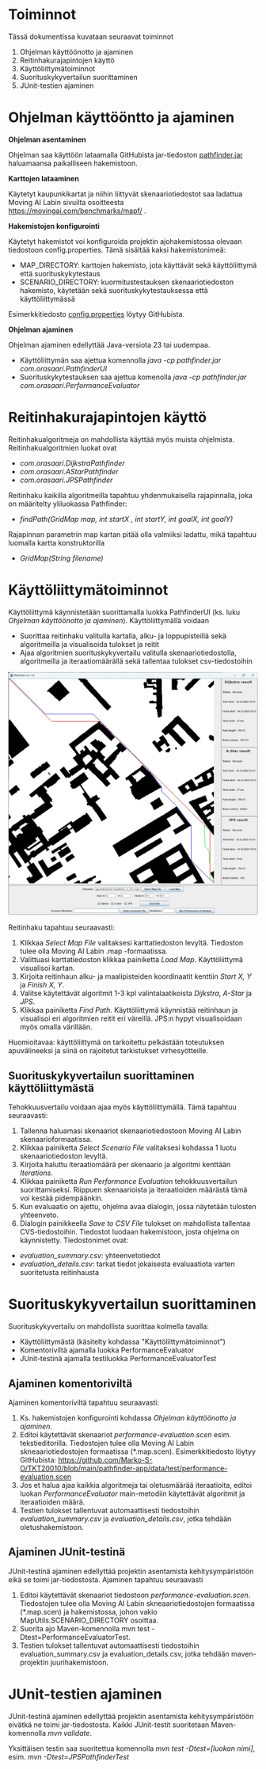# Toiminnot

Tässä dokumentissa kuvataan seuraavat toiminnot

1.  Ohjelman käyttöönotto ja ajaminen
2.  Reitinhakurajapintojen käyttö
3.  Käyttöliittymätoiminnot
4.  Suorituskykyvertailun suorittaminen
5.  JUnit-testien ajaminen

# Ohjelman käyttööntto ja ajaminen

**Ohjelman asentaminen**

Ohjelman saa käyttöön lataamalla GitHubista jar-tiedoston [pathfinder.jar](https://github.com/Marko-S-O/TKT20010/blob/main/pathfinder-app/pathfinder.jar) haluamaansa paikalliseen hakemistoon.

**Karttojen lataaminen**

Käytetyt kaupunkikartat ja niihin liittyvät skenaariotiedostot saa ladattua Moving AI Labin sivuilta osoitteesta <https://movingai.com/benchmarks/mapf/> .

**Hakemistojen konfigurointi**

Käytetyt hakemistot voi konfiguroida projektin ajohakemistossa olevaan tiedostoon config.properties. Tämä sisältää kaksi hakemistonimeä:

-   MAP_DIRECTORY: karttojen hakemisto, jota käyttävät sekä käyttöliittymä että suorituskykytestaus
-   SCENARIO_DIRECTORY: kuormitustestauksen skenaariotiedoston hakemisto, käytetään sekä suorituskykytestauksessa että käyttöliittymässä

Esimerkkitiedosto [config.properties](https://github.com/Marko-S-O/TKT20010/blob/main/pathfinder-app/config.properties) löytyy GitHubista.

**Ohjelman ajaminen**

Ohjelman ajaminen edellyttää Java-versiota 23 tai uudempaa.

-   Käyttöliittymän saa ajettua komennolla *java -cp pathfinder.jar com.orasaari.PathfinderUI*
-   Suorituskykytestauksen saa ajettua komenolla *java* *-cp pathfinder.jar com.orasaari.PerformanceEvaluator*

# Reitinhakurajapintojen käyttö

Reitinhakualgoritmeja on mahdollista käyttää myös muista ohjelmista. Reitinhakualgoritmien luokat ovat

-   *com.orasaari.DijkstraPathfinder*
-   *com.orasaari.AStarPathfinder*
-   *com.orasaari.JPSPathfinder*

Reitinhaku kaikilla algoritmeilla tapahtuu yhdenmukaisella rajapinnalla, joka on määritelty yliluokassa Pathfinder:

-   *findPath(GridMap map, int startX , int startY, int goalX, int goalY)*

Rajapinnan parametrin map kartan pitää olla valmiiksi ladattu, mikä tapahtuu luomalla kartta konstruktorilla

-   *GridMap(String filename)*

# Käyttöliittymätoiminnot

Käyttöliittymä käynnistetään suorittamalla luokka PathfinderUI (ks. luku *Ohjelman käyttöönotto ja ajaminen*). Käyttöliittymällä voidaan

-   Suorittaa reitinhaku valitulla kartalla, alku- ja loppupisteillä sekä algoritmeilla ja visualisoida tulokset ja reitit
-   Ajaa algoritmien suorituskykyvertailu valitulla skenaariotiedostolla, algoritmeilla ja iteraatiomäärällä sekä tallentaa tulokset csv-tiedostoihin

![UI image](https://github.com/Marko-S-O/TKT20010/blob/main/ui.jpg)

Reitinhaku tapahtuu seuraavasti:

1.  Klikkaa *Select Map File* valitaksesi karttatiedoston levyltä. Tiedoston tulee olla Moving AI Labin .map -formaatissa.
2.  Valittuasi karttatiedoston klikkaa painiketta *Load Map*. Käyttöliittymä visualisoi kartan.
3.  Kirjoita reitinhaun alku- ja maalipisteiden koordinaatit kenttiin *Start X, Y* ja *Finish X, Y*.
4.  Valitse käytettävät algoritmit 1-3 kpl valintalaatikoista *Dijkstra*, *A-Star* ja *JPS*.
5.  Klikkaa painiketta *Find Path*. Käyttöliittymä käynnistää reitinhaun ja visualisoi eri algoritmien reitit eri väreillä. JPS:n hypyt visualisoidaan myös omalla värillään.

Huomioitavaa: käyttöliittymä on tarkoitettu pelkästään toteutuksen apuvälineeksi ja siinä on rajoitetut tarkistukset virhesyötteille.

## Suorituskykyvertailun suorittaminen käyttöliittymästä

Tehokkuusvertailu voidaan ajaa myös käyttöliittymällä. Tämä tapahtuu seuraavasti:

1.  Tallenna haluamasi skenaariot skenaariotiedostoon Moving AI Labin skenaarioformaatissa.
2.  Klikkaa painiketta *Select Scenario File* valitaksesi kohdassa 1 luotu skenaariotiedoston levyltä.
3.  Kirjoita haluttu iteraatiomäärä per skenaario ja algoritmi kenttään *Iterations.*
4.  Klikkaa painiketta *Run Performance Evaluation* tehokkuusvertailun suorittamiseksi. Riippuen skenaarioista ja iteraatioiden määrästä tämä voi kestää pidempäänkin.
5.  Kun evaluaatio on ajettu, ohjelma avaa dialogin, jossa näytetään tulosten yhteenveto.
6.  Dialogin painikkeella *Save to CSV File* tulokset on mahdollista tallentaa CVS-tiedostoihin. Tiedostot luodaan hakemistoon, josta ohjelma on käynnistetty. Tiedostonimet ovat:
-   *evaluation_summary.csv*: yhteenvetotiedot
-   *evaluation_details.csv*: tarkat tiedot jokaisesta evaluaatiota varten suoritetusta reitinhausta

# Suorituskykyvertailun suorittaminen

Suorituskykyvertailu on mahdollista suorittaa kolmella tavalla:

-   Käyttöliittymästä (käsitelty kohdassa "Käyttöliittymätoiminnot")
-   Komentoriviltä ajamalla luokka PerformanceEvaluator
-   JUnit-testinä ajamalla testiluokka PerformanceEvaluatorTest

## Ajaminen komentoriviltä

Ajaminen komentoriviltä tapahtuu seuraavasti:

1.  Ks. hakemistojen konfigurointi kohdassa *Ohjelman käyttöönotto ja ajaminen.*
2.  Editoi käytettävät skenaariot *performance-evaluation.scen* esim. tekstieditorilla. Tiedostojen tulee olla Moving AI Labin skneaariotiedostojen formaatissa (\*.map.scen). Esimerkkitiedosto löytyy GitHubista: <https://github.com/Marko-S-O/TKT20010/blob/main/pathfinder-app/data/test/performance-evaluation.scen>
3.  Jos et halua ajaa kaikkia algoritmeja tai oletusmäärää iteraatioita, editoi luokan *PerformanceEvaluator* main-metodiin käytettävät algoritmit ja iteraatioiden määrä.
4.  Testien tulokset tallentuvat automaattisesti tiedostoihin *evaluation_summary.csv* ja *evaluation_details.csv*, jotka tehdään oletushakemistoon.

## Ajaminen JUnit-testinä

JUnit-testinä ajaminen edellyttää projektin asentamista kehitysympäristöön eikä se toimi jar-tiedostosta. Ajaminen tapahtuu seuraavasti

1.  Editoi käytettävät skenaariot tiedostoon *performance-evaluation.scen*. Tiedostojen tulee olla Moving AI Labin skneaariotiedostojen formaatissa (\*.map.scen) ja hakemistossa, johon vakio MapUtils.SCENARIO_DIRECTORY osoittaa.
2.  Suorita ajo Maven-komennolla mvn test -Dtest=PerformanceEvaluatorTest.
3.  Testien tulokset tallentuvat automaattisesti tiedostoihin evaluation_summary.csv ja evaluation_details.csv, jotka tehdään maven-projektin juurihakemistoon.

# JUnit-testien ajaminen

JUnit-testinä ajaminen edellyttää projektin asentamista kehitysympäristöön eivätkä ne toimi jar-tiedostosta. Kaikki JUnit-testit suoritetaan Maven-komennolla *mvn validate*.

Yksittäisen testin saa suoritettua komennolla *mvn test -Dtest=[luokan nimi]*, esim. *mvn -Dtest=JPSPathfinderTest*
